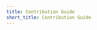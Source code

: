 ```yaml
---
title: Contribution Guide
short_title: Contribution Guide
---
```


```{include} ../CONTRIBUTING.md
```